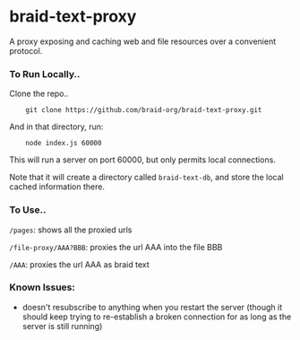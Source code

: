 # braid-text-proxy
A proxy exposing and caching web and file resources over a convenient protocol.

### To Run Locally..

Clone the repo..

```
    git clone https://github.com/braid-org/braid-text-proxy.git
```

And in that directory, run:

```
    node index.js 60000
```

This will run a server on port 60000, but only permits local connections.

Note that it will create a directory called `braid-text-db`, and store the local cached information there.

### To Use..

`/pages`: shows all the proxied urls

`/file-proxy/AAA?BBB`: proxies the url AAA into the file BBB

`/AAA`: proxies the url AAA as braid text

### Known Issues:

- doesn't resubscribe to anything when you restart the server (though it should keep trying to re-establish a broken connection for as long as the server is still running)

